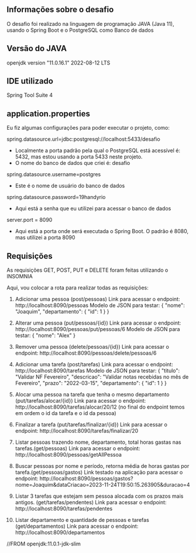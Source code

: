 <h2>Informações sobre o desafio</h2>

O desafio foi realizado na linguagem de programação JAVA (Java 11), usando o Spring Boot e o PostgreSQL como Banco de dados



<h2>Versão do JAVA</h2>

openjdk version "11.0.16.1" 2022-08-12 LTS



<h2>IDE utilizado</h2>

Spring Tool Suite 4



<h2>application.properties</h2>

Eu fiz algumas configurações para poder executar o projeto, como:

spring.datasource.url=jdbc:postgresql://localhost:5433/desafio
- Localmente a porta padrão pela qual o PostgreSQL está acessível é: 5432, mas estou usando a porta 5433 neste projeto.
- O nome do banco de dados que criei é: desafio


spring.datasource.username=postgres
- Este é o nome de usuário do banco de dados


spring.datasource.password=19handyrio
- Aqui está a senha que eu utilizei para acessar o banco de dados


server.port = 8090
- Aqui está a porta onde será executada o Spring Boot. O padrão é 8080, mas utilizei a porta 8090



<h2>Requisições</h2>

As requisições GET, POST, PUT e DELETE foram feitas utilizando o INSOMNIA 


Aqui, vou colocar a rota para realizar todas as requisições:


1) Adicionar uma pessoa (post/pessoas)
Link para acessar o endpoint: <a>http://localhost:8090/pessoas</a>
Modelo de JSON para testar: 
{
    "nome": "Joaquim",
    "departamento": {
        "id": 1
    }
}


2) Alterar uma pessoa (put/pessoas/{id})
Link para acessar o endpoint: <a>http://localhost:8090/pessoas/put/pessoas/6</a>
Modelo de JSON para testar:
{
    "nome": "Alex"
}


3) Remover uma pessoa (delete/pessoas/{id})
Link para acessar o endpoint: <a>http://localhost:8090/pessoas/delete/pessoas/6</a>


4) Adicionar uma tarefa (post/tarefas)
Link para acessar o endpoint: <a>http://localhost:8090/tarefas</a>
Modelo de JSON para testar:
{
	"titulo": "Validar NF Fevereiro",
	"descricao": "Validar notas recebidas no mês de Fevereiro",
	"prazo": "2022-03-15",
	"departamento": {
		"id": 1
	}
}


5) Alocar uma pessoa na tarefa que tenha o mesmo departamento (put/tarefas/alocar/{id})
Link para acessar o endpoint: <a>http://localhost:8090/tarefas/alocar/20/12</a>  (no final do endpoint temos em ordem o id da tarefa e o id da pessoa)


6) Finalizar a tarefa (put/tarefas/finalizar/{id})
Link para acessar o endpoint: <a>http://localhost:8090/tarefas/finalizar/20</a>


7) Listar pessoas trazendo nome, departamento, total horas gastas nas tarefas.(get/pessoas)
Link para acessar o endpoint: <a>http://localhost:8090/pessoas/getAllPessoa</a>


8) Buscar pessoas por nome e período, retorna média de horas gastas por tarefa.(get/pessoas/gastos)
Link testado na aplicação para acessar o endpoint: <a>http://localhost:8090/pessoas/gastos?nome=Joaquim&dataCriacao=2023-11-24T19:50:15.263905&duracao=4</a>


9) Listar 3 tarefas que estejam sem pessoa alocada com os prazos mais antigos. (get/tarefas/pendentes)
Link para acessar o endpoint: <a>http://localhost:8090/tarefas/pendentes</a>


10) Listar departamento e quantidade de pessoas e tarefas (get/departamentos)
Link para acessar o endpoint: <a>http://localhost:8090/departamentos</a>


//FROM openjdk:11.0.1-jdk-slim